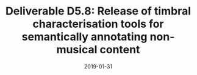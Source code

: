 ---
type: "document"
title:  "Deliverable D5.8: Release of timbral characterisation tools for semantically annotating non-musical content"
date: 2019-01-31
download_link: "/assets/files/AC-WP5-SURREY-D5.8%20Release%20of%20timbral%20characterisation%20tools%20for%20semantically%20annotating%20non-musical%20content.pdf"
license: CC-BY 4.0
---